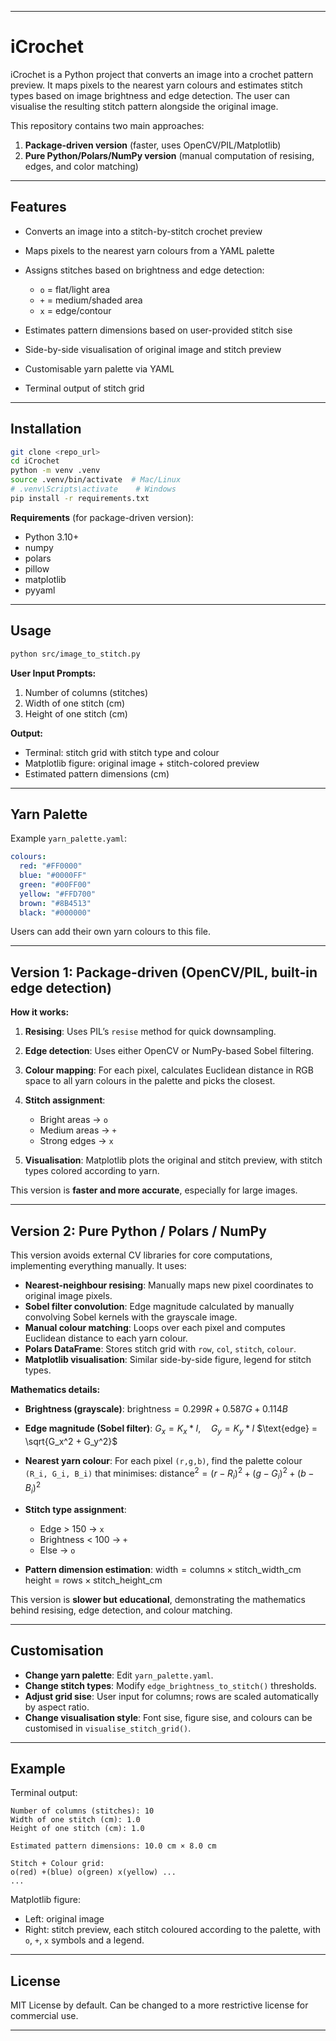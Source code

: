 
---

# iCrochet

iCrochet is a Python project that converts an image into a crochet pattern preview. It maps pixels to the nearest yarn colours and estimates stitch types based on image brightness and edge detection. The user can visualise the resulting stitch pattern alongside the original image.

This repository contains two main approaches:

1. **Package-driven version** (faster, uses OpenCV/PIL/Matplotlib)
2. **Pure Python/Polars/NumPy version** (manual computation of resising, edges, and color matching)

---

## Features

* Converts an image into a stitch-by-stitch crochet preview
* Maps pixels to the nearest yarn colours from a YAML palette
* Assigns stitches based on brightness and edge detection:

  * `o` = flat/light area
  * `+` = medium/shaded area
  * `x` = edge/contour
* Estimates pattern dimensions based on user-provided stitch sise
* Side-by-side visualisation of original image and stitch preview
* Customisable yarn palette via YAML
* Terminal output of stitch grid

---

## Installation

```bash
git clone <repo_url>
cd iCrochet
python -m venv .venv
source .venv/bin/activate  # Mac/Linux
# .venv\Scripts\activate    # Windows
pip install -r requirements.txt
```

**Requirements** (for package-driven version):

* Python 3.10+
* numpy
* polars
* pillow
* matplotlib
* pyyaml

---

## Usage

```bash
python src/image_to_stitch.py
```

**User Input Prompts:**

1. Number of columns (stitches)
2. Width of one stitch (cm)
3. Height of one stitch (cm)

**Output:**

* Terminal: stitch grid with stitch type and colour
* Matplotlib figure: original image + stitch-colored preview
* Estimated pattern dimensions (cm)

---

## Yarn Palette

Example `yarn_palette.yaml`:

```yaml
colours:
  red: "#FF0000"
  blue: "#0000FF"
  green: "#00FF00"
  yellow: "#FFD700"
  brown: "#8B4513"
  black: "#000000"
```

Users can add their own yarn colours to this file.

---

## Version 1: Package-driven (OpenCV/PIL, built-in edge detection)

**How it works:**

1. **Resising**: Uses PIL’s `resise` method for quick downsampling.
2. **Edge detection**: Uses either OpenCV or NumPy-based Sobel filtering.
3. **Colour mapping**: For each pixel, calculates Euclidean distance in RGB space to all yarn colours in the palette and picks the closest.
4. **Stitch assignment**:

   * Bright areas → `o`
   * Medium areas → `+`
   * Strong edges → `x`
5. **Visualisation**: Matplotlib plots the original and stitch preview, with stitch types colored according to yarn.

This version is **faster and more accurate**, especially for large images.

---

## Version 2: Pure Python / Polars / NumPy

This version avoids external CV libraries for core computations, implementing everything manually. It uses:

* **Nearest-neighbour resising**: Manually maps new pixel coordinates to original image pixels.
* **Sobel filter convolution**: Edge magnitude calculated by manually convolving Sobel kernels with the grayscale image.
* **Manual colour matching**: Loops over each pixel and computes Euclidean distance to each yarn colour.
* **Polars DataFrame**: Stores stitch grid with `row`, `col`, `stitch`, `colour`.
* **Matplotlib visualisation**: Similar side-by-side figure, legend for stitch types.

**Mathematics details:**

* **Brightness (grayscale)**:
  $\text{brightness} = 0.299 R + 0.587 G + 0.114 B$
* **Edge magnitude (Sobel filter)**:
  $G_x = K_x * I, \quad G_y = K_y * I$
  $\text{edge} = \sqrt{G_x^2 + G_y^2}$
* **Nearest yarn colour**:
  For each pixel `(r,g,b)`, find the palette colour `(R_i, G_i, B_i)` that minimises:
  $\text{distance}^2 = (r-R_i)^2 + (g-G_i)^2 + (b-B_i)^2$
* **Stitch type assignment**:

  * Edge > 150 → `x`
  * Brightness < 100 → `+`
  * Else → `o`
* **Pattern dimension estimation**:
  $\text{width} = \text{columns} \times \text{stitch\_width\_cm}$
  $\text{height} = \text{rows} \times \text{stitch\_height\_cm}$

This version is **slower but educational**, demonstrating the mathematics behind resising, edge detection, and colour matching.

---

## Customisation

* **Change yarn palette**: Edit `yarn_palette.yaml`.
* **Change stitch types**: Modify `edge_brightness_to_stitch()` thresholds.
* **Adjust grid sise**: User input for columns; rows are scaled automatically by aspect ratio.
* **Change visualisation style**: Font sise, figure sise, and colours can be customised in `visualise_stitch_grid()`.

---

## Example

Terminal output:

```
Number of columns (stitches): 10
Width of one stitch (cm): 1.0
Height of one stitch (cm): 1.0

Estimated pattern dimensions: 10.0 cm × 8.0 cm

Stitch + Colour grid:
o(red) +(blue) o(green) x(yellow) ...
...
```

Matplotlib figure:

* Left: original image
* Right: stitch preview, each stitch coloured according to the palette, with `o`, `+`, `x` symbols and a legend.

---

## License

MIT License by default. Can be changed to a more restrictive license for commercial use.

---

